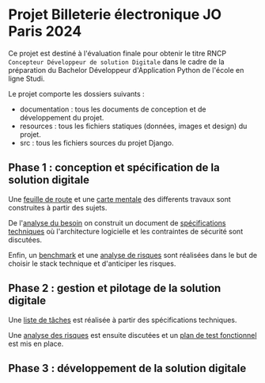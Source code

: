 # Projet Billeterie électronique JO Paris 2024

Ce projet est destiné à l'évaluation finale pour obtenir le titre RNCP `Concepteur Développeur de solution Digitale` dans le cadre de la préparation du Bachelor Développeur d'Application Python de l'école en ligne Studi.

Le projet comporte les dossiers suivants :

- documentation : tous les documents de conception et de développement du projet.
- resources : tous les fichiers statiques (données, images et design) du projet.
- src : tous les fichiers sources du projet Django.

## Phase 1 : conception et spécification de la solution digitale

Une [feuille de route](./documentation/roadmap.md) et une [carte mentale](./documentation/mind_map_billeterie_jo2024.pdf) des differents travaux sont construites à partir des sujets.

De l'[analyse du besoin](./documentation/analyse_du_besoin.md) on construit un document de [spécifications techniques](./documentation/specifications_techniques.md) où l'architecture logicielle et les contraintes de sécurité sont discutées.

Enfin, un [benchmark](./documentation/benchmarking.md) et une [analyse de risques](./documentation/analyse_du_risque.md) sont réalisées dans le but de choisir le stack technique et d'anticiper les risques.

## Phase 2 : gestion et pilotage de la solution digitale

Une [liste de tâches](./documentation/liste_des_taches.md) est réalisée à partir des spécifications techniques.

Une [analyse des risques](./documentation/analyse_du_risque.md) est ensuite discutées et un [plan de test fonctionnel](./documentation/plan_de_test_fonctionnel.md) est mis en place.

## Phase 3 : développement de la solution digitale


